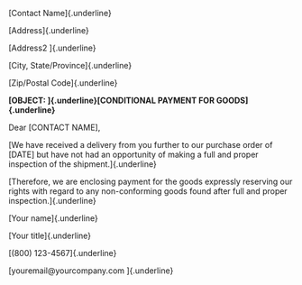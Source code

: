 [Contact Name]{.underline}

[Address]{.underline}

[Address2 ]{.underline}

[City, State/Province]{.underline}

[Zip/Postal Code]{.underline}

**[OBJECT: ]{.underline}[CONDITIONAL PAYMENT FOR GOODS]{.underline}**

Dear \[CONTACT NAME\],

[We have received a delivery from you further to our purchase order of
\[DATE\] but have not had an opportunity of making a full and proper
inspection of the shipment.]{.underline}

[Therefore, we are enclosing payment for the goods expressly reserving
our rights with regard to any non-conforming goods found after full and
proper inspection.]{.underline}

[Your name]{.underline}

[Your title]{.underline}

[(800) 123-4567]{.underline}

[youremail\@yourcompany.com ]{.underline}
